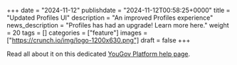 +++
date = "2024-11-12"
publishdate = "2024-11-12T00:58:25+0000"
title = "Updated Profiles UI"
description = "An improved Profiles experience"
news_description = "Profiles has had an upgrade! Learn more here."
weight = 20
tags = []
categories = ["feature"]
images = ["https://crunch.io/img/logo-1200x630.png"]
draft = false
+++

Read all about it on this dedicated [YouGov Platform help page](https://yougovplatform.zendesk.com/hc/en-gb/articles/22632976689309-Profiles-UX-UI-Updates-November-2024#).
